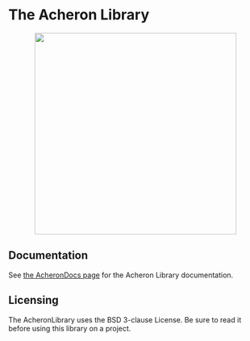 ﻿# The Acheron Library 

<p align="center">
  <img align="middle" src="https://raw.githubusercontent.com/Gondolindrim/acheronLibrary/master/graphics/acheronLong.png"  width="400"> 
</p>

## Documentation

See [the AcheronDocs page](http://acheronproject.com/alexandria/alexandria/) for the Acheron Library documentation.

## Licensing

The AcheronLibrary uses the BSD 3-clause License. Be sure to read it before using this library on a project.
